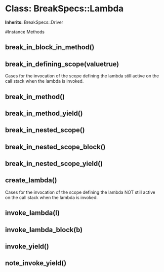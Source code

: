 # Class: BreakSpecs::Lambda
**Inherits:** BreakSpecs::Driver
    




#Instance Methods
## break_in_block_in_method() [](#method-i-break_in_block_in_method)

## break_in_defining_scope(valuetrue) [](#method-i-break_in_defining_scope)
Cases for the invocation of the scope defining the lambda still active on the
call stack when the lambda is invoked.

## break_in_method() [](#method-i-break_in_method)

## break_in_method_yield() [](#method-i-break_in_method_yield)

## break_in_nested_scope() [](#method-i-break_in_nested_scope)

## break_in_nested_scope_block() [](#method-i-break_in_nested_scope_block)

## break_in_nested_scope_yield() [](#method-i-break_in_nested_scope_yield)

## create_lambda() [](#method-i-create_lambda)
Cases for the invocation of the scope defining the lambda NOT still active on
the call stack when the lambda is invoked.

## invoke_lambda(l) [](#method-i-invoke_lambda)

## invoke_lambda_block(b) [](#method-i-invoke_lambda_block)

## invoke_yield() [](#method-i-invoke_yield)

## note_invoke_yield() [](#method-i-note_invoke_yield)

